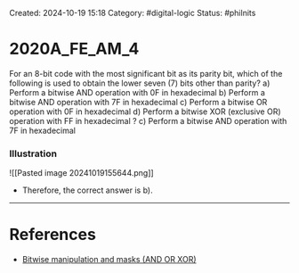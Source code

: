Created: 2024-10-19 15:18
Category: #digital-logic 
Status: #philnits



# 2020A_FE_AM_4

For an $8$-bit code with the most significant bit as its parity bit, which of the following is used to obtain the lower seven ($7$) bits other than parity?
a) Perform a bitwise AND operation with $0$F in hexadecimal
b) Perform a bitwise AND operation with $7$F in hexadecimal
c) Perform a bitwise OR operation with $0$F in hexadecimal
d) Perform a bitwise XOR (exclusive OR) operation with FF in hexadecimal
? 
c) Perform a bitwise AND operation with $7$F in hexadecimal
### Illustration
![[Pasted image 20241019155644.png]]

- Therefore, the correct answer is b).




---
# References
- [Bitwise manipulation and masks (AND OR XOR)](https://theteacher.info/index.php/fundamentals-of-cs/2-logical-operations/topics/2646-bitwise-manipulation-and-masks-and-or-xor)